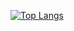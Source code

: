 [![Top Langs](https://github-readme-stats.vercel.app/api/top-langs/?username=jordandarville&show_icons=true&theme=dracula&layout=compact)](https://github.com/anuraghazra/github-readme-stats)
